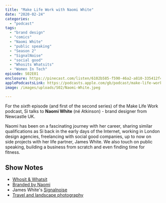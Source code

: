 ```yaml
---
title: "Make Life Work with Naomi White"
date: "2020-02-24"
categories: 
  - "podcast"
tags: 
  - "brand design"
  - "comics"
  - "Naomi White"
  - "public speaking"
  - "Season 2"
  - "SignalNoise"
  - "social good"
  - "Whosits Whatsits"
  - "Women In Tech"
episode: S02E01
enclosure: https://pinecast.com/listen/6102b585-f590-46a2-a810-335412f4ce32.m4a
applePodcastsLink: https://podcasts.apple.com/gb/podcast/make-life-work/id1490247567?i=1000492144890
image: /images/uploads/S02/Naomi-White.jpeg

---
```


For the _sixth_ episode (and first of the second series) of the Make Life Work podcast, Si talks to **Naomi White** (né Atkinson) - brand designer from Newcastle UK.

Naomi has been on a fascinating journey with her career, sharing similar qualifications as Si back in the early days of the Internet, working in London design agencies, freelancing with social good companies, up to now on side projects with her life partner, James White. We also touch on public speaking, building a business from scratch and even finding time for fitness.

## Show Notes

- [Whosit & Whatsit](https://brandedbynaomi.com/whosit-whatsit)
- [Branded by Naomi](https://brandedbynaomi.com/)
- James White's [Signalnoise](https://signalnoise.com/)
- [Travel and landscape photography](https://www.instagram.com/naomiatkinson/)
